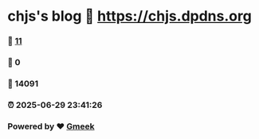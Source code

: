 # chjs's blog :link: https://chjs.dpdns.org 
### :page_facing_up: [11](https://chjs.dpdns.org/tag.html) 
### :speech_balloon: 0 
### :hibiscus: 14091 
### :alarm_clock: 2025-06-29 23:41:26 
### Powered by :heart: [Gmeek](https://github.com/Meekdai/Gmeek)
